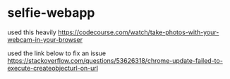 # selfie-webapp

used this heavily https://codecourse.com/watch/take-photos-with-your-webcam-in-your-browser

used the link below to fix an issue
https://stackoverflow.com/questions/53626318/chrome-update-failed-to-execute-createobjecturl-on-url